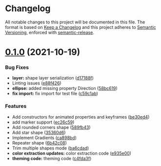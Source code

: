 # Changelog
All notable changes to this project will be documented in this file.
The format is based on [Keep a Changelog](https://keepachangelog.com/en/1.0.0/) and this project adheres to [Semantic Versioning](https://semver.org/spec/v2.0.0.html), enforced with [semantic-release](https://github.com/semantic-release/semantic-release).


# [0.1.0](https://github.com/LottieFiles/lottie-js/compare/v0.0.14...v0.1.0) (2021-10-19)


### Bug Fixes

* **layer:** shape layer serialization ([d17188f](https://github.com/LottieFiles/lottie-js/commit/d17188f088dd36d3d0a82150766b0d2ee0fed45f))
* Linting issues ([e88f426](https://github.com/LottieFiles/lottie-js/commit/e88f4269d224f2a09308b3c805854e1572829e22))
* **ellipse:** added missing property Direction ([58bc619](https://github.com/LottieFiles/lottie-js/commit/58bc61945912330ba649f68b58ef2dc4f54f5cc4))
* **fix import:** fix import for test file ([c59c1ab](https://github.com/LottieFiles/lottie-js/commit/c59c1abe6f14c630f539f74971842da1463e6d32))


### Features

* Add constructors for animated properties and keyframes ([be30ed4](https://github.com/LottieFiles/lottie-js/commit/be30ed4efc4253f3af91a26f816030fb0a7b87db))
* add marker support ([ec26c59](https://github.com/LottieFiles/lottie-js/commit/ec26c59e9aa12ece5d6ec190ab7eb9b062a8fcec))
* Add rounded corners shape ([589fb43](https://github.com/LottieFiles/lottie-js/commit/589fb43980d99bd6cc2383a364de754bde045218))
* Add star shape ([35360d6](https://github.com/LottieFiles/lottie-js/commit/35360d62d716c2c610a0bd8afdd68c24938f93e7))
* Implement Gradients ([ca898bd](https://github.com/LottieFiles/lottie-js/commit/ca898bd86f3fa2a7449d221e043c3d3ea5e8e9d0))
* Repeater shape ([6b42c08](https://github.com/LottieFiles/lottie-js/commit/6b42c08bb8fef12388bed8aefc4edd2fc9e60b38))
* Trim multiple shapes mode ([ba6cdad](https://github.com/LottieFiles/lottie-js/commit/ba6cdadac03f044b4d70fe059b1669a227ebd424))
* **color extraction updates:** color extraction code ([e935e00](https://github.com/LottieFiles/lottie-js/commit/e935e0049c8d80296d586b7fab4c10e29efe5b73))
* **theming code:** theming code ([c4fda3f](https://github.com/LottieFiles/lottie-js/commit/c4fda3f83f508fb714667f331204b12162e265e7))
